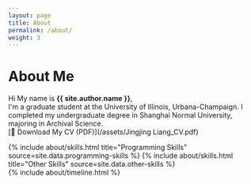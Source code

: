 ```yaml
---
layout: page
title: About
permalink: /about/
weight: 3
---
```


# **About Me**

Hi My name is **{{ site.author.name }}**,<br>
I'm a graduate student at the University of Illinois, Urbana-Champaign. I completed my undergraduate degree in Shanghai Normal University, majoring in Archival Science.<br>
[📄 Download My CV (PDF)](/assets/Jingjing Liang_CV.pdf)


<div class="row">
{% include about/skills.html title="Programming Skills" source=site.data.programming-skills %}
{% include about/skills.html title="Other Skills" source=site.data.other-skills %}
</div>

<div class="row">
{% include about/timeline.html %}
</div>
